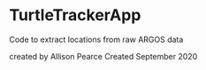 # TurtleTrackerApp
Code to extract locations from raw ARGOS data 

created by Allison Pearce
Created September 2020